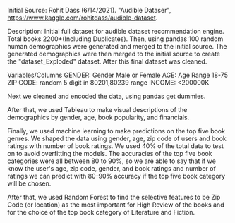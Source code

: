 Initial Source: Rohit Dass (6/14/2021). "Audible Dataser", https://www.kaggle.com/rohitdass/audible-dataset.

Description: Initial full dataset for audible dataset recommendation engine. Total books 2200+(Including Duplicates). Then, using pandas 100 random human demographics were generated and merged to the initial source. The generated demographics were then merged to the initial source to create the "dataset_Exploded" dataset. After this final dataset was cleaned.

Variables/Columns GENDER: Gender Male or Female AGE: Age Range 18-75 ZIP CODE: random 5 digit in 80201,80239 range INCOME: <200000K

Next we cleaned and encoded the data, using pandas get dummies.

After that, we used Tableau to make visual descriptions of the demographics by gender, age, book popularity, and financials.

Finally, we used machine learning to make predictions on the top five book genres. We shaped the data using gender, age, zip code of users and book ratings with number of book ratings. We used 40% of the total data to test on to avoid overfitting the models. The accuracies of the top five book categories were all between 80 to 90%, so we are able to say that if we know the user's age, zip code, gender, and book ratings and number of ratings we can predict with 80-90% accuracy if the top five book category will be chosen.

After that, we used Random Forest to find the selective features to be Zip Code (or location) as the most important for High Review of the books and for the choice of the top book category of Literature and Fiction. 

